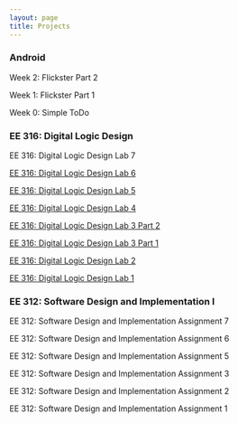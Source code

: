 ```yaml
---
layout: page
title: Projects
---
```


### Android

Week 2: Flickster Part 2

Week 1: Flickster Part 1

Week 0: Simple ToDo

### EE 316: Digital Logic Design

EE 316: Digital Logic Design Lab 7

<a href="http://josephbae.me/ee316_lab6">EE 316: Digital Logic Design Lab 6</a>

<a href="http://josephbae.me/ee316_lab5">EE 316: Digital Logic Design Lab 5</a>

<a href="http://josephbae.me/ee316_lab4">EE 316: Digital Logic Design Lab 4</a>

<a href="http://josephbae.me/ee316_lab3_part2">EE 316: Digital Logic Design Lab 3 Part 2</a>

<a href="http://josephbae.me/ee316_lab3_part1">EE 316: Digital Logic Design Lab 3 Part 1</a>

<a href="http://josephbae.me/ee316_lab2">EE 316: Digital Logic Design Lab 2</a>

<a href="http://josephbae.me/ee316_lab1">EE 316: Digital Logic Design Lab 1</a>

### EE 312: Software Design and Implementation I

EE 312: Software Design and Implementation Assignment 7

EE 312: Software Design and Implementation Assignment 6

EE 312: Software Design and Implementation Assignment 5

EE 312: Software Design and Implementation Assignment 3

EE 312: Software Design and Implementation Assignment 2

EE 312: Software Design and Implementation Assignment 1